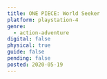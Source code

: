 ```yaml
---
title: ONE PIECE: World Seeker
platform: playstation-4
genre:
  - action-adventure
digital: false
physical: true
guide: false
pending: false
posted: 2020-05-19
---
```

